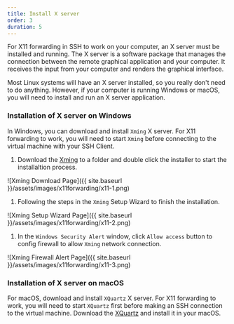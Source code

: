 ```yaml
---
title: Install X server
order: 3
duration: 5
---
```


For X11 forwarding in SSH to work on your computer, an X server must be installed and running. The X server is a software package that manages the connection between the remote graphical application and your computer. It receives the input from your computer and renders the graphical interface.

Most Linux systems will have an X server installed, so you really don't need to do anything. However, if your computer is running Windows or macOS, you will need to install and run an X server application.

### Installation of X server on Windows

In Windows, you can download and install `Xming` X server. For X11 forwarding to work, you will need to start `Xming` before connecting to the virtual machine with your SSH Client.

1. Download the [Xming](https://sourceforge.net/projects/xming/) to a folder and double click the installer to start the installaltion process.

![Xming Download Page]({{ site.baseurl }}/assets/images/x11forwarding/x11-1.png)

1. Following the steps in the `Xming` Setup Wizard to finish the installation.

![Xming Setup Wizard Page]({{ site.baseurl }}/assets/images/x11forwarding/x11-2.png)

1. In the `Windows Security Alert` window, click `Allow access` button to config firewall to allow `Xming` network connection.

![Xming Firewall Alert Page]({{ site.baseurl }}/assets/images/x11forwarding/x11-3.png)

### Installation of X server on macOS

For macOS, download and install `XQuartz` X server. For X11 forwarding to work, you will need to start `XQuartz` first before making an SSH connection to the virtual machine. Download the [XQuartz](https://www.xquartz.org/) and install it in your macOS.

